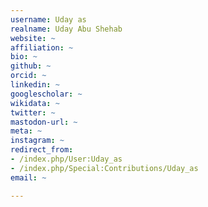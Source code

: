```yaml
---
username: Uday as
realname: Uday Abu Shehab
website: ~
affiliation: ~
bio: ~
github: ~
orcid: ~
linkedin: ~
googlescholar: ~
wikidata: ~
twitter: ~
mastodon-url: ~
meta: ~
instagram: ~
redirect_from:
- /index.php/User:Uday_as
- /index.php/Special:Contributions/Uday_as
email: ~

---
```

